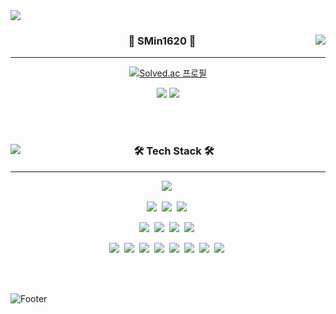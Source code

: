 <img src="https://capsule-render.vercel.app/api?type=waving&color=auto&height=300&section=header&text=SMin1620&fontSize=50" />


<div align="center">
  
  <img align="right" src="https://github-readme-stats.vercel.app/api?username=SMin1620" />

  ### 🔫 SMin1620 🔫
  
  ---
  
  [![Solved.ac 프로필](http://mazassumnida.wtf/api/mini/generate_badge?boj=ske1620)](https://solved.ac/ske1620)
 
  <a href="https://smin1620.tistory.com"><img src="https://img.shields.io/badge/Tistory-E5511E?style=flat-square&logo=Blogger&logoColor=white"/></a> 
  <a href="https://tame-antelope-1cb.notion.site/00c470431ef64933a52b3011c610a65f"><img src="https://img.shields.io/badge/Notion-ffffff?style=flat-square&logo=notion&logoColor=black"/></a>

  <br>
  
</div>

<br>

<div align="center">
  
  <img align="left" src="https://github-readme-stats.vercel.app/api/top-langs/?username=SMin1620" />

  ### 🛠 Tech Stack 🛠
  
  ---
<p align="center">
<img src="https://img.shields.io/badge/python-3670A0?style=for-the-badge&logo=python&logoColor=ffdd54"></a>&nbsp
</p>

<p align="center">
<img src="https://img.shields.io/badge/django-%23092E20.svg?style=for-the-badge&logo=django&logoColor=white"></a>&nbsp
<img src="https://img.shields.io/badge/DJANGO-REST-ff1709?style=for-the-badge&logo=django&logoColor=white&color=ff1709&labelColor=gray"></a>&nbsp
<img src="https://img.shields.io/badge/FastAPI-005571?style=for-the-badge&logo=fastapi"></a>&nbsp
</p>

<p align="center">
<img src="https://img.shields.io/badge/mysql-%2300f.svg?style=for-the-badge&logo=mysql&logoColor=white"></a>&nbsp
<img src="https://img.shields.io/badge/MariaDB-003545?style=for-the-badge&logo=mariadb&logoColor=white"></a>&nbsp
<img src="https://img.shields.io/badge/redis-%23DD0031.svg?style=for-the-badge&logo=redis&logoColor=white"></a>&nbsp
<img src="https://img.shields.io/badge/-ElasticSearch-005571?style=for-the-badge&logo=elasticsearch"></a>&nbsp
</p>

<p align="center">
<img src="https://img.shields.io/badge/docker-%230db7ed.svg?style=for-the-badge&logo=docker&logoColor=white"></a>&nbsp
<img src="https://img.shields.io/badge/Rabbitmq-FF6600?style=for-the-badge&logo=rabbitmq&logoColor=white"></a>&nbsp
<img src="https://img.shields.io/badge/nginx-%23009639.svg?style=for-the-badge&logo=nginx&logoColor=white"></a>&nbsp
<img src="https://img.shields.io/badge/gunicorn-%298729.svg?style=for-the-badge&logo=gunicorn&logoColor=white"></a>&nbsp
<img src="https://img.shields.io/badge/logstash-005571?style=for-the-badge&logo=Logstash&logoColor=white"></a>&nbsp
<img src="https://img.shields.io/badge/GoogleCloud-%234285F4.svg?style=for-the-badge&logo=google-cloud&logoColor=white"></a>&nbsp
<img src="https://img.shields.io/badge/AWS-%23FF9900.svg?style=for-the-badge&logo=amazon-aws&logoColor=white"></a>&nbsp
<img src="https://img.shields.io/badge/Kibana-005571?style=for-the-badge&logo=Kibana&logoColor=white"></a>&nbsp
</p>

<br>
</div>
<br>

![Footer](https://capsule-render.vercel.app/api?type=waving&color=random&height=200&section=footer)
